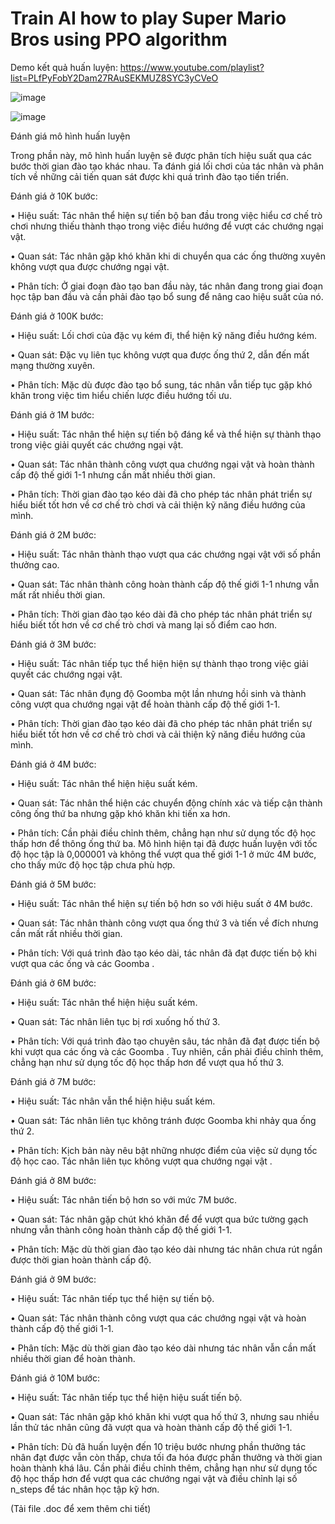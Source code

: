 # Train AI how to play Super Mario Bros using PPO algorithm

Demo kết quả huấn luyện: https://www.youtube.com/playlist?list=PLfPyFobY2Dam27RAuSEKMUZ8SYC3yCVeO

![image](https://github.com/user-attachments/assets/dca0577d-9852-4a1a-8537-10e1c7b60868)

![image](https://github.com/user-attachments/assets/972302db-e923-40ae-817d-39b8e6afdde3)

Đánh giá mô hình huấn luyện

Trong phần này, mô hình huấn luyện sẽ được phân tích hiệu suất qua các bước thời gian đào tạo khác nhau. Ta đánh giá lối chơi của tác nhân và phân tích về những cải tiến quan sát được khi quá trình đào tạo tiến triển. 
 
Đánh giá ở 10K bước: 

•	Hiệu suất: Tác nhân thể hiện sự tiến bộ ban đầu trong việc hiểu cơ chế trò chơi nhưng thiếu thành thạo trong việc điều hướng để vượt các chướng ngại vật. 

•	Quan sát: Tác nhân gặp khó khăn khi di chuyển qua các ống thường xuyên không vượt qua được chướng ngại vật. 

•	Phân tích: Ở giai đoạn đào tạo ban đầu này, tác nhân đang trong giai đoạn học tập ban đầu và cần phải đào tạo bổ sung để nâng cao hiệu suất của nó. 

Đánh giá ở 100K bước: 

•	Hiệu suất: Lối chơi của đặc vụ kém đi, thể hiện kỹ năng điều hướng kém. 

•	Quan sát: Đặc vụ liên tục không vượt qua được ống thứ 2, dẫn đến mất mạng thường xuyên. 

•	Phân tích: Mặc dù được đào tạo bổ sung, tác nhân vẫn tiếp tục gặp khó khăn trong việc tìm hiểu chiến lược điều hướng tối ưu. 

Đánh giá ở 1M bước: 

•	Hiệu suất: Tác nhân thể hiện sự tiến bộ đáng kể và thể hiện sự thành thạo trong việc giải quyết các chướng ngại vật. 

•	Quan sát: Tác nhân thành công vượt qua chướng ngại vật và hoàn thành cấp độ thế giới 1-1 nhưng cần mất nhiều thời gian. 

•	Phân tích: Thời gian đào tạo kéo dài đã cho phép tác nhân phát triển sự hiểu biết tốt hơn về cơ chế trò chơi và cải thiện kỹ năng điều hướng của mình.

Đánh giá ở 2M bước:

•	Hiệu suất: Tác nhân thành thạo vượt qua các chướng ngại vật với số phần thưởng cao. 

•	Quan sát: Tác nhân thành công hoàn thành cấp độ thế giới 1-1 nhưng vẫn mất rất nhiều thời gian. 

•	Phân tích: Thời gian đào tạo kéo dài đã cho phép tác nhân phát triển sự hiểu biết tốt hơn về cơ chế trò chơi và mang lại số điểm cao hơn.

Đánh giá ở 3M bước:

•	Hiệu suất: Tác nhân tiếp tục thể hiện hiện sự thành thạo trong việc giải quyết các chướng ngại vật. 

•	Quan sát: Tác nhân đụng độ Goomba một lần nhưng hồi sinh và thành công vượt qua chướng ngại vật để hoàn thành cấp độ thế giới 1-1. 

•	Phân tích: Thời gian đào tạo kéo dài đã cho phép tác nhân phát triển sự hiểu biết tốt hơn về cơ chế trò chơi và cải thiện kỹ năng điều hướng của mình.

Đánh giá ở 4M bước: 

•	Hiệu suất: Tác nhân thể hiện hiệu suất kém. 

•	Quan sát: Tác nhân thể hiện các chuyển động chính xác và tiếp cận thành công ống thứ ba nhưng gặp khó khăn khi tiến xa hơn. 

•	Phân tích: Cần phải điều chỉnh thêm, chẳng hạn như sử dụng tốc độ học thấp hơn để thông ống thứ ba. Mô hình hiện tại đã được huấn luyện với tốc độ học tập là 0,000001 và không thể vượt qua thế giới 1-1 ở mức 4M bước, cho thấy mức độ học tập chưa phù hợp.

Đánh giá ở 5M bước:

•	Hiệu suất: Tác nhân thể hiện sự tiến bộ hơn so với hiệu suất ở 4M bước. 

•	Quan sát: Tác nhân thành công vượt qua ống thứ 3 và tiến về đích nhưng cần mất rất nhiều thời gian. 

•	Phân tích: Với quá trình đào tạo kéo dài, tác nhân đã đạt được tiến bộ khi vượt qua các ống và các Goomba . 

Đánh giá ở 6M bước:

•	Hiệu suất: Tác nhân thể hiện hiệu suất kém. 

•	Quan sát: Tác nhân liên tục bị rơi xuống hố thứ 3. 

•	Phân tích: Với quá trình đào tạo chuyên sâu, tác nhân đã đạt được tiến bộ khi vượt qua các ống và các Goomba . Tuy nhiên, cần phải điều chỉnh thêm, chẳng hạn như sử dụng tốc độ học thấp hơn để vượt qua hố thứ 3. 

Đánh giá ở 7M bước: 

•	Hiệu suất: Tác nhân vẫn thể hiện hiệu suất kém. 

•	Quan sát: Tác nhân liên tục không tránh được Goomba khi nhảy qua ống thứ 2. 

•	Phân tích: Kịch bản này nêu bật những nhược điểm của việc sử dụng tốc độ học cao. Tác nhân liên tục không vượt qua chướng ngại vật . 
 
Đánh giá ở 8M bước:

•	Hiệu suất: Tác nhân tiến bộ hơn so với mức 7M bước. 

•	Quan sát: Tác nhân gặp chút khó khăn để để vượt qua bức tường gạch nhưng vẫn thành công hoàn thành cấp độ thế giới 1-1. 

•	Phân tích: Mặc dù thời gian đào tạo kéo dài nhưng tác nhân chưa rút ngắn được thời gian hoàn thành cấp độ.

Đánh giá ở 9M bước: 

•	Hiệu suất: Tác nhân tiếp tục thể hiện sự tiến bộ. 

•	Quan sát: Tác nhân thành công vượt qua các chướng ngại vật và hoàn thành cấp độ thế giới 1-1. 

•	Phân tích: Mặc dù thời gian đào tạo kéo dài nhưng tác nhân vẫn cần mất nhiều thời gian để hoàn thành.

Đánh giá ở 10M bước:

•	Hiệu suất: Tác nhân tiếp tục thể hiện hiệu suất tiến bộ.

•	Quan sát: Tác nhân gặp khó khăn khi vượt qua hố thứ 3, nhưng sau nhiều lần thử tác nhân cũng đã vượt qua và hoàn thành cấp độ thế giới 1-1. 

•	Phân tích: Dù đã huấn luyện đến 10 triệu bước nhưng phần thưởng tác nhân đạt được vẫn còn thấp, chưa tối đa hóa được phần thưởng và thời gian hoàn thành khá lâu. Cần phải điều chỉnh thêm, chẳng hạn như sử dụng tốc độ học thấp hơn để vượt qua các chướng ngại vật và điều chỉnh lại số n_steps để tác nhân học tập kỹ hơn. 

(Tải file .doc để xem thêm chi tiết)
